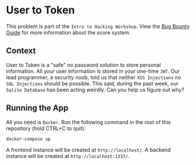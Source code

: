 # User to Token

This problem is part of the `Intro to Hacking Workshop`. View the [Bug Bounty Guide](https://github.com/hackmtlca/bug-bounty-guide) for more information about the score system.

## Context

User to Token is a "safe" no password solution to store personal information. All your user information is stored in your one-time `JWT`. Our lead programmer, a security noob, told us that neither `XSS Injections` no `SQL Injections` should be possible. This said, during the past week, our `Sqlite Database` has been acting weirdly. Can you help us figure out why?

## Running the App

All you need is `Docker`. Run the following command in the root of this repository (hold CTRL+C to quit):

```
docker-compose up
```

A frontend instance will be created at `http://localhost/`. A backend instance will be created at `http://localhost:1337/`.

